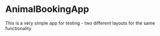 AnimalBookingApp
================

This is a very simple app for testing - two different layouts for the same functionality